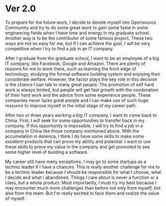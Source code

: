 # Ver 2.0

To prepare for the future work, I decide to devote myself into Opensource Community and try to do some great work to gain some fame in some engineering fields when I have time and energy in my graduate school. Another way is to be the contributor of some famous project. These two ways are not so easy for me, but if I can achieve the goal, I will be very competitive when I try to find a job in an IT company.

After I graduae from the graduate school, I want to be an employee of a big IT company, like Facebook, Google and Amazon. There are plenty of reasons for me to work there, such as learning the front edge of technology, studying the formal software building system and enjoying their considerate welfare. However, the factor plays the key role in this decision is the chance I can talk to many great people. The promotion of self hard work is always limited, but people will get fast growth with the combination of their hard work and the advice from some experience people. These companies never lacks great people and I can make use of such huge resource to improve myself in the initial stage of my career path.

After two or three years working a big IT company, I want to come back to China. First, I will seek for some opportunities to transfer back in my company. If this opportunity is impossible, I will try to find a job in a company in China like those company mentioned above. With the accumelation in America, I think I do have some skills to make some excellent products that can prove my ability and potential. I want to use these skills to prove my value in the company and get promoted to see some higher level of building a software.

My career still have many exceptions. I may go to some startups as a technic leader if I have a chances. This is really another challenge for me to be a technic leader because I should be responsible for what I choose, what I decide and what I abandoned. Things I care about is never a function or a class, but a whole product. Most importantly, I must try my best because I may encounter much more challenges than before not only from myself, but also from the team. But I'm really excited to face them and realize the value of myself.

